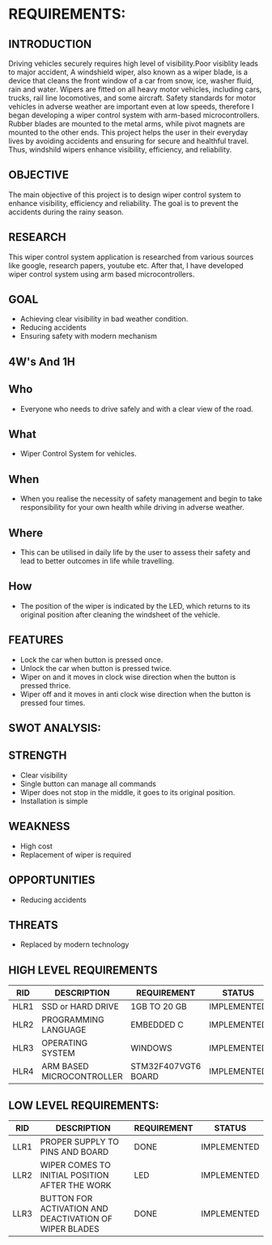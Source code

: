 # REQUIREMENTS:
## INTRODUCTION
Driving vehicles securely requires high level of visibility.Poor visiblity leads to major accident, A windshield wiper, also known as a wiper blade, is a device that cleans the front window of a car from snow, ice, washer fluid, rain and water. Wipers are fitted on all heavy motor vehicles, including cars, trucks, rail line locomotives, and some aircraft. Safety standards for motor vehicles in adverse weather are important even at low speeds, therefore I began developing a wiper control system with arm-based microcontrollers. Rubber blades are mounted to the metal arms, while pivot magnets are mounted to the other ends. This project helps the user in their everyday lives by avoiding accidents and ensuring for secure and healthful travel. Thus, windshild wipers enhance visibility, efficiency, and reliability.
## OBJECTIVE
The main objective of this project is to design wiper control system to enhance visibility, efficiency and reliability. The goal is to prevent the accidents during the rainy season.
## RESEARCH
This wiper control system application is researched from various sources like google, research papers, youtube etc. After that, I have developed wiper control system using arm based microcontrollers.
## GOAL
- Achieving clear visibility in bad weather condition.
- Reducing accidents
- Ensuring safety with modern mechanism
## 4W's And 1H
## Who
- Everyone who needs to drive safely and with a clear view of the road.
## What
- Wiper Control System for vehicles.
## When
- When you realise the necessity of safety management and begin to take responsibility for your own health while driving in adverse weather.
## Where
- This can be utilised in daily life by the user to assess their safety and lead to better outcomes in life while travelling.
## How
- The position of the wiper is indicated by the LED, which returns to its original position after cleaning the windsheet of the vehicle.
## FEATURES
- Lock the car when button is pressed once.
- Unlock the car when button is pressed twice.
- Wiper on and it moves in clock wise direction when the button is pressed thrice.
- Wiper off and it moves in anti clock wise direction when the button is pressed four times.
## SWOT ANALYSIS:
## STRENGTH
- Clear visibility
- Single button can manage all commands
- Wiper does not stop in the middle, it goes to its original position.
- Installation is simple
## WEAKNESS
- High cost
- Replacement of wiper is required
## OPPORTUNITIES
- Reducing accidents
## THREATS
- Replaced by modern technology
## HIGH LEVEL REQUIREMENTS
| RID | DESCRIPTION | REQUIREMENT | STATUS |
| --- | --- | --- | --- |
| HLR1 |	SSD or HARD DRIVE | 1GB TO 20 GB | IMPLEMENTED |
| HLR2 |	PROGRAMMING LANGUAGE | EMBEDDED C	 | IMPLEMENTED |
| HLR3 |	OPERATING SYSTEM | WINDOWS | IMPLEMENTED |
| HLR4 |		ARM BASED MICROCONTROLLER | STM32F407VGT6 BOARD | IMPLEMENTED |
## LOW LEVEL REQUIREMENTS:
| RID |	DESCRIPTION | REQUIREMENT | STATUS |
| --- | --- | --- | --- |
| LLR1 |	PROPER SUPPLY TO PINS AND BOARD | DONE | IMPLEMENTED |
| LLR2 |	WIPER COMES TO INITIAL POSITION AFTER THE WORK | LED | IMPLEMENTED |
| LLR3 |	BUTTON FOR ACTIVATION AND DEACTIVATION OF WIPER BLADES | DONE | IMPLEMENTED |
